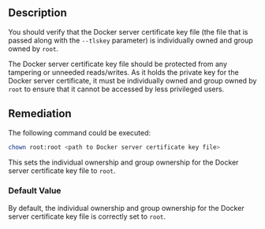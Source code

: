 ## Description

You should verify that the Docker server certificate key file (the file that is passed along
with the `--tlskey` parameter) is individually owned and group owned by `root`.

The Docker server certificate key file should be protected from any tampering or
unneeded reads/writes. As it holds the private key for the Docker server certificate, it
must be individually owned and group owned by `root` to ensure that it cannot be
accessed by less privileged users.

## Remediation

The following command could be executed:

```bash
chown root:root <path to Docker server certificate key file>
```
This sets the individual ownership and group ownership for the Docker server certificate key file to `root`.

### Default Value

By default, the individual ownership and group ownership for the Docker server certificate key file is correctly set to `root`.